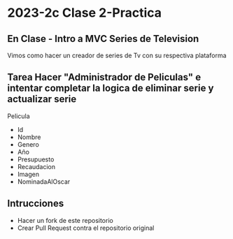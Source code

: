 # 2023-2c Clase 2-Practica
## En Clase - Intro a MVC Series de Television
Vimos como hacer un creador de series de Tv con su respectiva plataforma

## Tarea Hacer "Administrador de Peliculas" e intentar completar la logica de eliminar serie y actualizar serie
Pelicula
- Id
- Nombre
- Genero
- Año
- Presupuesto
- Recaudacion
- Imagen
- NominadaAlOscar

## Intrucciones
- Hacer un fork de este repositorio
- Crear Pull Request contra el repositorio original